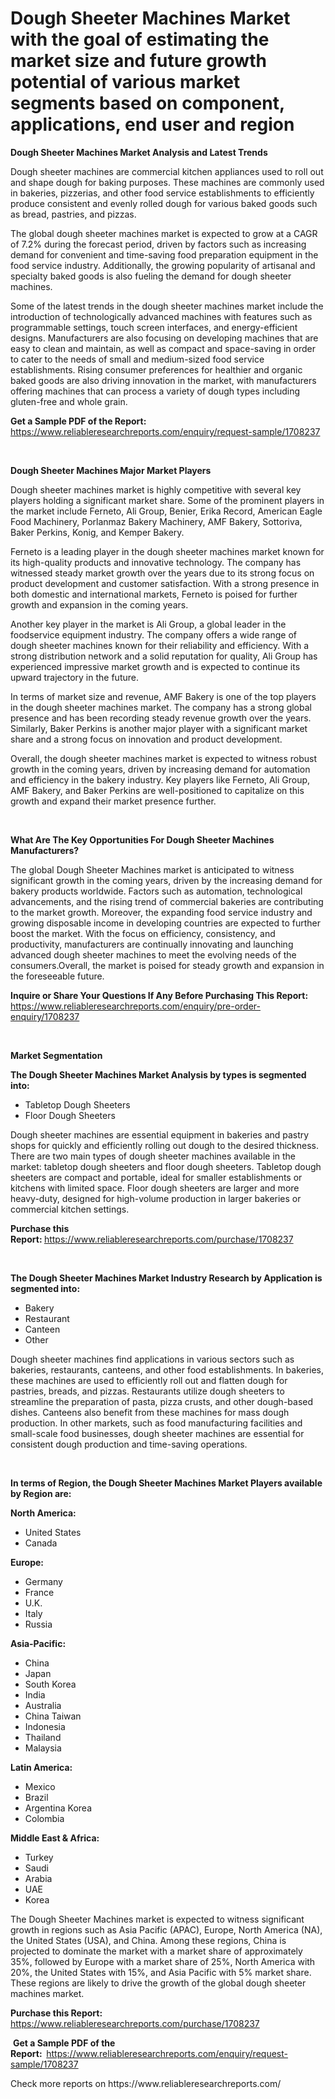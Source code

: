 <p><h1>Dough Sheeter Machines Market with the goal of estimating the market size and future growth potential of various market segments based on component, applications, end user and region</h1></p><p><strong>Dough Sheeter Machines Market Analysis and Latest Trends</strong></p>
<p><p>Dough sheeter machines are commercial kitchen appliances used to roll out and shape dough for baking purposes. These machines are commonly used in bakeries, pizzerias, and other food service establishments to efficiently produce consistent and evenly rolled dough for various baked goods such as bread, pastries, and pizzas.</p><p>The global dough sheeter machines market is expected to grow at a CAGR of 7.2% during the forecast period, driven by factors such as increasing demand for convenient and time-saving food preparation equipment in the food service industry. Additionally, the growing popularity of artisanal and specialty baked goods is also fueling the demand for dough sheeter machines.</p><p>Some of the latest trends in the dough sheeter machines market include the introduction of technologically advanced machines with features such as programmable settings, touch screen interfaces, and energy-efficient designs. Manufacturers are also focusing on developing machines that are easy to clean and maintain, as well as compact and space-saving in order to cater to the needs of small and medium-sized food service establishments. Rising consumer preferences for healthier and organic baked goods are also driving innovation in the market, with manufacturers offering machines that can process a variety of dough types including gluten-free and whole grain.</p></p>
<p><strong>Get a Sample PDF of the Report:&nbsp;</strong> <a href="https://www.reliableresearchreports.com/enquiry/request-sample/1708237">https://www.reliableresearchreports.com/enquiry/request-sample/1708237</a></p>
<p>&nbsp;</p>
<p><strong>Dough Sheeter Machines Major Market Players</strong></p>
<p><p>Dough sheeter machines market is highly competitive with several key players holding a significant market share. Some of the prominent players in the market include Ferneto, Ali Group, Benier, Erika Record, American Eagle Food Machinery, Porlanmaz Bakery Machinery, AMF Bakery, Sottoriva, Baker Perkins, Konig, and Kemper Bakery.</p><p>Ferneto is a leading player in the dough sheeter machines market known for its high-quality products and innovative technology. The company has witnessed steady market growth over the years due to its strong focus on product development and customer satisfaction. With a strong presence in both domestic and international markets, Ferneto is poised for further growth and expansion in the coming years.</p><p>Another key player in the market is Ali Group, a global leader in the foodservice equipment industry. The company offers a wide range of dough sheeter machines known for their reliability and efficiency. With a strong distribution network and a solid reputation for quality, Ali Group has experienced impressive market growth and is expected to continue its upward trajectory in the future.</p><p>In terms of market size and revenue, AMF Bakery is one of the top players in the dough sheeter machines market. The company has a strong global presence and has been recording steady revenue growth over the years. Similarly, Baker Perkins is another major player with a significant market share and a strong focus on innovation and product development.</p><p>Overall, the dough sheeter machines market is expected to witness robust growth in the coming years, driven by increasing demand for automation and efficiency in the bakery industry. Key players like Ferneto, Ali Group, AMF Bakery, and Baker Perkins are well-positioned to capitalize on this growth and expand their market presence further.</p></p>
<p>&nbsp;</p>
<p><strong>What Are The Key Opportunities For Dough Sheeter Machines Manufacturers?</strong></p>
<p><p>The global Dough Sheeter Machines market is anticipated to witness significant growth in the coming years, driven by the increasing demand for bakery products worldwide. Factors such as automation, technological advancements, and the rising trend of commercial bakeries are contributing to the market growth. Moreover, the expanding food service industry and growing disposable income in developing countries are expected to further boost the market. With the focus on efficiency, consistency, and productivity, manufacturers are continually innovating and launching advanced dough sheeter machines to meet the evolving needs of the consumers.Overall, the market is poised for steady growth and expansion in the foreseeable future.</p></p>
<p><strong>Inquire or Share Your Questions If Any Before Purchasing This Report:</strong> <a href="https://www.reliableresearchreports.com/enquiry/pre-order-enquiry/1708237">https://www.reliableresearchreports.com/enquiry/pre-order-enquiry/1708237</a></p>
<p>&nbsp;</p>
<p><strong>Market Segmentation</strong></p>
<p><strong>The Dough Sheeter Machines Market Analysis by types is segmented into:</strong></p>
<p><ul><li>Tabletop Dough Sheeters</li><li>Floor Dough Sheeters</li></ul></p>
<p><p>Dough sheeter machines are essential equipment in bakeries and pastry shops for quickly and efficiently rolling out dough to the desired thickness. There are two main types of dough sheeter machines available in the market: tabletop dough sheeters and floor dough sheeters. Tabletop dough sheeters are compact and portable, ideal for smaller establishments or kitchens with limited space. Floor dough sheeters are larger and more heavy-duty, designed for high-volume production in larger bakeries or commercial kitchen settings.</p></p>
<p><strong>Purchase this Report:&nbsp;</strong><a href="https://www.reliableresearchreports.com/purchase/1708237">https://www.reliableresearchreports.com/purchase/1708237</a></p>
<p>&nbsp;</p>
<p><strong>The Dough Sheeter Machines Market Industry Research by Application is segmented into:</strong></p>
<p><ul><li>Bakery</li><li>Restaurant</li><li>Canteen</li><li>Other</li></ul></p>
<p><p>Dough sheeter machines find applications in various sectors such as bakeries, restaurants, canteens, and other food establishments. In bakeries, these machines are used to efficiently roll out and flatten dough for pastries, breads, and pizzas. Restaurants utilize dough sheeters to streamline the preparation of pasta, pizza crusts, and other dough-based dishes. Canteens also benefit from these machines for mass dough production. In other markets, such as food manufacturing facilities and small-scale food businesses, dough sheeter machines are essential for consistent dough production and time-saving operations.</p></p>
<p>&nbsp;</p>
<p><strong>In terms of Region, the Dough Sheeter Machines Market Players available by Region are:</strong></p>
<p>
    <p> <strong> North America: </strong>
        <ul>
            <li>United States</li>
            <li>Canada</li>
        </ul>
        </p> 
    <p> <strong> Europe: </strong>
        <ul>
            <li>Germany</li>
            <li>France</li>
            <li>U.K.</li>
            <li>Italy</li>
            <li>Russia</li>
        </ul>
        </p> 
    <p> <strong> Asia-Pacific: </strong>
        <ul>
            <li>China</li>
            <li>Japan</li>
            <li>South Korea</li>
            <li>India</li>
            <li>Australia</li>
            <li>China Taiwan</li>
            <li>Indonesia</li>
            <li>Thailand</li>
            <li>Malaysia</li>
        </ul>
        </p> 
    <p> <strong> Latin America: </strong>
        <ul>
            <li>Mexico</li>
            <li>Brazil</li>
            <li>Argentina Korea</li>
            <li>Colombia</li>
        </ul>
        </p> 
    <p> <strong> Middle East & Africa: </strong>
        <ul>
            <li>Turkey</li>
            <li>Saudi</li>
            <li>Arabia</li>
            <li>UAE</li>
            <li>Korea</li>
        </ul>
    </p>
    </p>
<p><p>The Dough Sheeter Machines market is expected to witness significant growth in regions such as Asia Pacific (APAC), Europe, North America (NA), the United States (USA), and China. Among these regions, China is projected to dominate the market with a market share of approximately 35%, followed by Europe with a market share of 25%, North America with 20%, the United States with 15%, and Asia Pacific with 5% market share. These regions are likely to drive the growth of the global dough sheeter machines market.</p></p>
<p><strong>Purchase this Report: </strong><a href="https://www.reliableresearchreports.com/purchase/1708237">https://www.reliableresearchreports.com/purchase/1708237</a></p>
<p>&nbsp;<strong>Get a Sample PDF of the Report:&nbsp;&nbsp;</strong><a href="https://www.reliableresearchreports.com/enquiry/request-sample/1708237">https://www.reliableresearchreports.com/enquiry/request-sample/1708237</a></p>
<p><strong></strong></p>
<p>Check more reports on https://www.reliableresearchreports.com/</p>